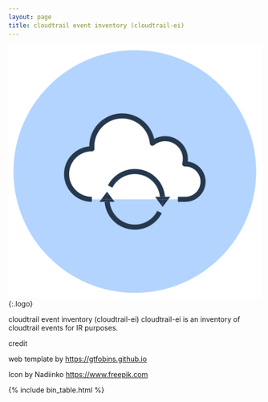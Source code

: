 ```yaml
---
layout: page
title: cloudtrail event inventory (cloudtrail-ei)
---
```


![logo](/assets/logo.png){:.logo}

cloudtrail event inventory (cloudtrail-ei)
cloudtrail-ei is an inventory of cloudtrail events for IR purposes.

credit

web template by https://gtfobins.github.io

Icon by Nadiinko https://www.freepik.com

{% include bin_table.html %}
